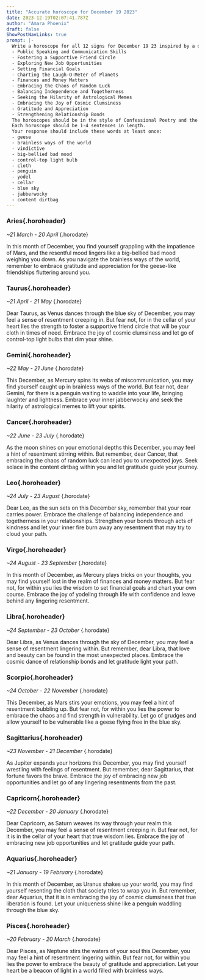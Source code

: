 ```yaml
---
title: "Accurate horoscope for December 19 2023"
date: 2023-12-19T02:07:41.787Z
author: "Amara Phoenix"
draft: false
ShowPostNavLinks: true
prompt: |-
  Write a horoscope for all 12 signs for December 19 23 inspired by a different focus for each. Ensure you do not include the focus in the response:
  - Public Speaking and Communication Skills
  - Fostering a Supportive Friend Circle
  - Exploring New Job Opportunities
  - Setting Financial Goals
  - Charting the Laugh-O-Meter of Planets
  - Finances and Money Matters
  - Embracing the Chaos of Random Luck
  - Balancing Independence and Togetherness
  - Seeking the Hilarity of Astrological Memes
  - Embracing the Joy of Cosmic Clumsiness
  - Gratitude and Appreciation
  - Strengthening Relationship Bonds
  The horoscopes should be in the style of Confessional Poetry and the mood of resentment
  Each horoscope should be 1-4 sentences in length.
  Your response should include these words at least once:
  - geese
  - brainless ways of the world
  - vindictive
  - big-bellied bad mood
  - control-top light bulb
  - cloth
  - penguin
  - yodel
  - cellar
  - blue sky
  - jabberwocky
  - content dirtbag
---
```


### Aries{.horoheader}

*~21 March - 20 April*
{.horodate}

In this month of December, you find yourself grappling with the impatience of Mars, and the resentful mood lingers like a big-bellied bad mood weighing you down. As you navigate the brainless ways of the world, remember to embrace gratitude and appreciation for the geese-like friendships fluttering around you.


### Taurus{.horoheader}

*~21 April - 21 May*
{.horodate}

Dear Taurus, as Venus dances through the blue sky of December, you may feel a sense of resentment creeping in. But fear not, for in the cellar of your heart lies the strength to foster a supportive friend circle that will be your cloth in times of need. Embrace the joy of cosmic clumsiness and let go of control-top light bulbs that dim your shine.


### Gemini{.horoheader}

*~22 May - 21 June*
{.horodate}

This December, as Mercury spins its webs of miscommunication, you may find yourself caught up in brainless ways of the world. But fear not, dear Gemini, for there is a penguin waiting to waddle into your life, bringing laughter and lightness. Embrace your inner jabberwocky and seek the hilarity of astrological memes to lift your spirits.


### Cancer{.horoheader}

*~22 June - 23 July*
{.horodate}

As the moon shines on your emotional depths this December, you may feel a hint of resentment stirring within. But remember, dear Cancer, that embracing the chaos of random luck can lead you to unexpected joys. Seek solace in the content dirtbag within you and let gratitude guide your journey.


### Leo{.horoheader}

*~24 July - 23 August*
{.horodate}

Dear Leo, as the sun sets on this December sky, remember that your roar carries power. Embrace the challenge of balancing independence and togetherness in your relationships. Strengthen your bonds through acts of kindness and let your inner fire burn away any resentment that may try to cloud your path.


### Virgo{.horoheader}

*~24 August - 23 September*
{.horodate}

In this month of December, as Mercury plays tricks on your thoughts, you may find yourself lost in the realm of finances and money matters. But fear not, for within you lies the wisdom to set financial goals and chart your own course. Embrace the joy of yodeling through life with confidence and leave behind any lingering resentment.


### Libra{.horoheader}

*~24 September - 23 October*
{.horodate}

Dear Libra, as Venus dances through the sky of December, you may feel a sense of resentment lingering within. But remember, dear Libra, that love and beauty can be found in the most unexpected places. Embrace the cosmic dance of relationship bonds and let gratitude light your path.


### Scorpio{.horoheader}

*~24 October - 22 November*
{.horodate}

This December, as Mars stirs your emotions, you may feel a hint of resentment bubbling up. But fear not, for within you lies the power to embrace the chaos and find strength in vulnerability. Let go of grudges and allow yourself to be vulnerable like a geese flying free in the blue sky.


### Sagittarius{.horoheader}

*~23 November - 21 December*
{.horodate}

As Jupiter expands your horizons this December, you may find yourself wrestling with feelings of resentment. But remember, dear Sagittarius, that fortune favors the brave. Embrace the joy of embracing new job opportunities and let go of any lingering resentments from the past.


### Capricorn{.horoheader}

*~22 December - 20 January*
{.horodate}

Dear Capricorn, as Saturn weaves its way through your realm this December, you may feel a sense of resentment creeping in. But fear not, for it is in the cellar of your heart that true wisdom lies. Embrace the joy of embracing new job opportunities and let gratitude guide your path.


### Aquarius{.horoheader}

*~21 January - 19 February*
{.horodate}

In this month of December, as Uranus shakes up your world, you may find yourself resenting the cloth that society tries to wrap you in. But remember, dear Aquarius, that it is in embracing the joy of cosmic clumsiness that true liberation is found. Let your uniqueness shine like a penguin waddling through the blue sky.


### Pisces{.horoheader}

*~20 February - 20 March*
{.horodate}

Dear Pisces, as Neptune stirs the waters of your soul this December, you may feel a hint of resentment lingering within. But fear not, for within you lies the power to embrace the beauty of gratitude and appreciation. Let your heart be a beacon of light in a world filled with brainless ways.

